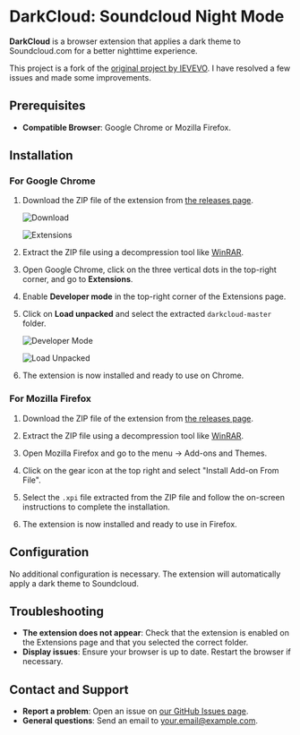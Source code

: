 # DarkCloud: Soundcloud Night Mode

**DarkCloud** is a browser extension that applies a dark theme to Soundcloud.com for a better nighttime experience.

This project is a fork of the [original project by IEVEVO](https://github.com/IEVEVO/darkcloud). I have resolved a few issues and made some improvements.

## Prerequisites

- **Compatible Browser**: Google Chrome or Mozilla Firefox.

## Installation

### For Google Chrome

1. Download the ZIP file of the extension from [the releases page](https://github.com/alan7383/darkcloud/releases).

   ![Download](https://github.com/user-attachments/assets/ee6ffa36-fa90-414d-8a86-d349ed1fc2ac)

   ![Extensions](https://github.com/user-attachments/assets/c7048576-83c8-4464-9152-a390975d922f)

2. Extract the ZIP file using a decompression tool like [WinRAR](https://www.win-rar.com/start.html?&L=10).

3. Open Google Chrome, click on the three vertical dots in the top-right corner, and go to **Extensions**.

4. Enable **Developer mode** in the top-right corner of the Extensions page.

5. Click on **Load unpacked** and select the extracted `darkcloud-master` folder.

   ![Developer Mode](https://github.com/user-attachments/assets/c96129a3-b6c3-4b88-b25b-79af0f18b134)

   ![Load Unpacked](https://github.com/user-attachments/assets/74411e0e-19ee-4435-95a7-f268afa95231)

6. The extension is now installed and ready to use on Chrome.

### For Mozilla Firefox

1. Download the ZIP file of the extension from [the releases page](https://github.com/alan7383/darkcloud/releases).

2. Extract the ZIP file using a decompression tool like [WinRAR](https://www.win-rar.com/start.html?&L=10).

3. Open Mozilla Firefox and go to the menu → Add-ons and Themes.

4. Click on the gear icon at the top right and select "Install Add-on From File".

5. Select the `.xpi` file extracted from the ZIP file and follow the on-screen instructions to complete the installation.

6. The extension is now installed and ready to use in Firefox.

## Configuration

No additional configuration is necessary. The extension will automatically apply a dark theme to Soundcloud.

## Troubleshooting

- **The extension does not appear**: Check that the extension is enabled on the Extensions page and that you selected the correct folder.
- **Display issues**: Ensure your browser is up to date. Restart the browser if necessary.

## Contact and Support

- **Report a problem**: Open an issue on [our GitHub Issues page](https://github.com/alan7383/darkcloud/issues).
- **General questions**: Send an email to [your.email@example.com](mailto:your.email@example.com).
